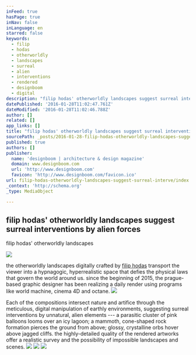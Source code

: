 ```yaml
---
inFeed: true
hasPage: true
inNav: false
inLanguage: en
starred: false
keywords:
  - filip
  - hodas
  - otherworldly
  - landscapes
  - surreal
  - alien
  - interventions
  - rendered
  - designboom
  - digital
description: "filip hodas' otherworldly landscapes suggest surreal interventions by alien forces filip hodas' otherworldly landscapes suggest surreal interventions by alien forces all images courtesy of filip hodas the otherworldly landscapes digitally crafted by filip hodas transport the viewer into a hypnagogic, hyperrealistic space that defies the physical laws that govern the world around us."
datePublished: '2016-01-28T11:02:47.761Z'
dateModified: '2016-01-28T11:02:46.788Z'
author: []
related: []
app_links: []
title: "filip hodas' otherworldly landscapes suggest surreal interventions by alien forces"
sourcePath: _posts/2016-01-28-filip-hodas-otherworldly-landscapes-suggest-surreal-interve.md
published: true
authors: []
publisher:
  name: 'designboom | architecture & design magazine'
  domain: www.designboom.com
  url: 'http://www.designboom.com'
  favicon: 'http://www.designboom.com/favicon.ico'
url: filip-hodas-otherworldly-landscapes-suggest-surreal-interve/index.html
_context: 'http://schema.org'
_type: MediaObject

---
```

<article style=""><h1>filip hodas' otherworldly landscapes suggest surreal interventions by alien forces</h1><p>filip hodas' otherworldly landscapes </p><img src="https://s3-us-west-2.amazonaws.com/the-grid-img/p/88fb9d0fee10000c5cecfb7c8ec01afd34019377.jpg" /></article>

the otherworldly landscapes digitally crafted by [filip hodas][0] transport the viewer into a hypnagogic, hyperrealistic space that defies the physical laws that govern the world around us. since the beginning of 2015, the prague-based graphic designer has been realizing a daily render using programs like world machine, cinema 4D and octane. ![](https://s3-us-west-2.amazonaws.com/the-grid-img/p/9993952e958d8cb85372d0dd726ce15905528eba.jpg)

Each of the compositions intersect nature and artifice through the meticulous, digital manipulation of earthly environments, suggesting surreal interventions by unnatural, alien elements --- a parasitic cluster of pink balloons looms over an icy lagoon; a mammoth, cone-shaped rock formation pierces the ground from above; glossy, crystalline orbs hover above jagged cliffs. the highly-detailed quality of the rendered artworks offer a realistic survey and the possibility of impossible landscapes and scenes. ![](https://s3-us-west-2.amazonaws.com/the-grid-img/p/1653b18893e6432a86a750f1dd37cdbb30803882.jpg)
![](https://s3-us-west-2.amazonaws.com/the-grid-img/p/de979245c51546a28098a7d1cc20af15cfbae233.jpg)
![](https://s3-us-west-2.amazonaws.com/the-grid-img/p/8c80bd4303c1cfef65aeb1f76bc6d4f936a856bc.jpg)

[0]: https://www.behance.net/Filiphds